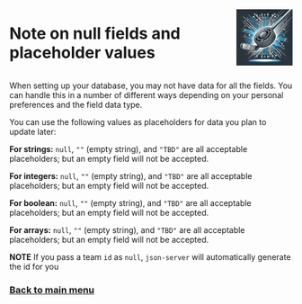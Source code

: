 <div style="display: flex; align-items: center; justify-content: space-between;">
  <h1>Note on null fields and placeholder values
</h1>
  <img src="rec-hockey-service-logo_4x4.jpeg" alt="Rec Hockey League Logo" style="width: 100px; height: 100px; margin-left: 20px;">
</div>

When setting up your database, you may not have data for all the fields.
You can handle this in a number of different ways depending on your personal
preferences and the field data type.

You can use the following values as placeholders for data you plan to update later:

**For strings:** `null`, `""` (empty string), and `"TBD"` are all acceptable placeholders; but an empty field will not be accepted.

**For integers:** `null`, `""` (empty string), and `"TBD"` are all acceptable placeholders; but an empty field will not be accepted.

**For boolean:** `null`, `""` (empty string), and `"TBD"` are all acceptable placeholders; but an empty field will not be accepted.

**For arrays:** `null`, `""` (empty string), and `"TBD"` are all acceptable placeholders; but an empty field will not be accepted.

**NOTE** If you pass a team `id` as `null`, `json-server` will automatically generate the id for you

### [Back to main menu](nav.md)